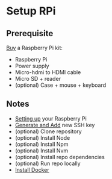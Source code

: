 # Setup RPi

## Prerequisite

[Buy](https://www.raspberrypi.com/products/raspberry-pi-4-model-b/) a Raspberry Pi kit:

- Raspberry Pi
- Power supply
- Micro-hdmi to HDMI cable
- Micro SD + reader
- (optional) Case + mouse + keyboard

## Notes

- [Setting up](https://projects.raspberrypi.org/en/projects/raspberry-pi-setting-up/0) your Raspberry Pi
- [Generate and Add](https://docs.github.com/en/authentication/connecting-to-github-with-ssh/generating-a-new-ssh-key-and-adding-it-to-the-ssh-agent) new SSH key
- (optional) Clone repository
- (optional) Install Node
- (optional) Install Npm
- (optional) Install Nvm
- (optional) Install repo dependencies
- (optional) Run repo locally
- [Install Docker](https://dev.to/elalemanyo/how-to-install-docker-and-docker-compose-on-raspberry-pi-1mo)

